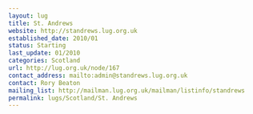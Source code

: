```yaml
---
layout: lug
title: St. Andrews
website: http://standrews.lug.org.uk
established_date: 2010/01
status: Starting
last_update: 01/2010
categories: Scotland
url: http://lug.org.uk/node/167
contact_address: mailto:admin@standrews.lug.org.uk
contact: Rory Beaton
mailing_list: http://mailman.lug.org.uk/mailman/listinfo/standrews
permalink: lugs/Scotland/St. Andrews
---
```

